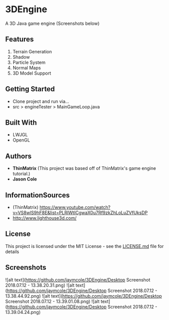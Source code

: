 # 3DEngine

A 3D Java game engine 
(Screenshots below)

## Features

1. Terrain Generation
2. Shadow
3. Particle System
4. Normal Maps
5. 3D Model Support

## Getting Started

* Clone project and run via...
* src > engineTester > MainGameLoop.java

## Built With

* LWJGL
* OpenGL

## Authors

* **ThinMatrix** (This project was based off of ThinMatrix's game engine tutorial.)
* **Jason Cole**

## InformationSources
* (ThinMatrix) https://www.youtube.com/watch?v=VS8wlS9hF8E&list=PLRIWtICgwaX0u7Rf9zkZhLoLuZVfUksDP
* http://www.lighthouse3d.com/

## License

This project is licensed under the MIT License - see the [LICENSE.md](LICENSE.md) file for details

## Screenshots
![alt text](https://github.com/jaymcole/3DEngine/Desktop Screenshot 2018.07.12 - 13.38.20.31.png)
![alt text](https://github.com/jaymcole/3DEngine/Desktop Screenshot 2018.07.12 - 13.38.44.92.png)
![alt text](https://github.com/jaymcole/3DEngine/Desktop Screenshot 2018.07.12 - 13.39.01.08.png)
![alt text](https://github.com/jaymcole/3DEngine/Desktop Screenshot 2018.07.12 - 13.39.04.24.png)

